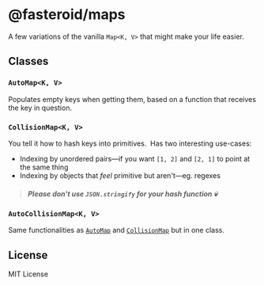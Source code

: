 # @fasteroid/maps

A few variations of the vanilla `Map<K, V>` that might make your life easier.

## Classes

### `AutoMap<K, V>`
Populates empty keys when getting them, based on a function that receives the key in question.

### `CollisionMap<K, V>`
You tell it how to hash keys into primitives. &nbsp;Has two interesting use-cases:
- Indexing by unordered pairs—if you want `[1, 2]` and `[2, 1]` to point at the same thing
- Indexing by objects that *feel* primitive but aren't—eg. regexes

> ##### Please don't use `JSON.stringify` for your hash function 💀

### `AutoCollisionMap<K, V>`
Same functionalities as [`AutoMap`](#automapk-v) and [`CollisionMap`](#collisionmapk-v) but in one class.

## License

MIT License
